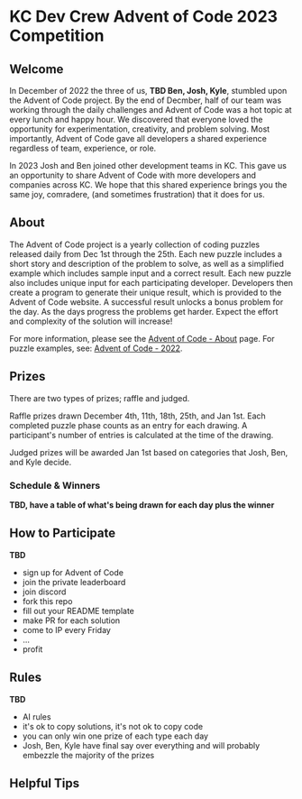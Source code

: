 # KC Dev Crew Advent of Code 2023 Competition

## Welcome
In December of 2022 the three of us, **TBD Ben, Josh, Kyle**, stumbled upon the Advent of Code project. By the end of Decmber, half of our team was working through the daily challenges and Advent of Code was a hot topic at every lunch and happy hour. We discovered that everyone loved the opportunity for experimentation, creativity, and problem solving. Most importantly, Advent of Code gave all developers a shared experience regardless of team, experience, or role. 

In 2023 Josh and Ben joined other development teams in KC. This gave us an opportunity to share Advent of Code with more developers and companies across KC. We hope that this shared experience brings you the same joy, comradere, (and sometimes frustration) that it does for us.

## About
The Advent of Code project is a yearly collection of coding puzzles released daily from Dec 1st through the 25th. Each new puzzle includes a short story and description of the problem to solve, as well as a simplified example which includes sample input and a correct result. Each new puzzle also includes unique input for each participating developer. Developers then create a program to generate their unique result, which is provided to the Advent of Code website. A successful result unlocks a bonus problem for the day. As the days progress the problems get harder. Expect the effort and complexity of the solution will increase! 

For more information, please see the [Advent of Code - About](https://adventofcode.com/2023/about) page. For puzzle examples, see: [Advent of Code - 2022](https://adventofcode.com/2022).

## Prizes
There are two types of prizes; raffle and judged. 

Raffle prizes drawn December 4th, 11th, 18th, 25th, and Jan 1st. Each completed puzzle phase counts as an entry for each drawing. A participant's number of entries is calculated at the time of the drawing.

Judged prizes will be awarded Jan 1st based on categories that Josh, Ben, and Kyle decide.

### Schedule & Winners
**TBD, have a table of what's being drawn for each day plus the winner**

## How to Participate
**TBD**
- sign up for Advent of Code
- join the private leaderboard
- join discord
- fork this repo
- fill out your README template
- make PR for each solution
- come to IP every Friday
- ...
- profit

## Rules
**TBD**
- AI rules
- it's ok to copy solutions, it's not ok to copy code
- you can only win one prize of each type each day
- Josh, Ben, Kyle have final say over everything and will probably embezzle the majority of the prizes

## Helpful Tips
